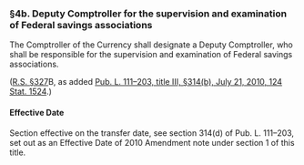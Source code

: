 ### §4b. Deputy Comptroller for the supervision and examination of Federal savings associations ###

The Comptroller of the Currency shall designate a Deputy Comptroller, who shall be responsible for the supervision and examination of Federal savings associations.

([R.S. §327](/statviewer.htm?volume=rs&page=55)B, as added [Pub. L. 111–203, title III, §314(b), July 21, 2010, 124 Stat. 1524](/statviewer.htm?volume=124&page=1524).)

#### Effective Date ####

Section effective on the transfer date, see section 314(d) of Pub. L. 111–203, set out as an Effective Date of 2010 Amendment note under section 1 of this title.